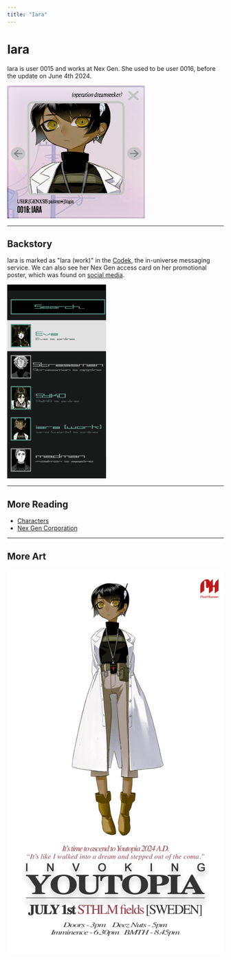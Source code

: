 ```yaml
---
title: "Iara"
---
```

# Iara

Iara is user 0015 and works at Nex Gen. She used to be user 0016, before the 
update on June 4th 2024.

![Iara's avatar](../../Resources/characters/iara/iara.png)

***

## Backstory

Iara is marked as "Iara (work)" in the [Codek](../webpage#codek), the in-universe messaging
service. We can also see her Nex Gen access card on her promotional poster, which
was found on [social media](../socials/social-posts).

![Iara seen in the Codek messenger](../../Resources/webpage/message_screenshot.png)

***

## More Reading

- [Characters](characters)
- [Nex Gen Corporation](../lore/nex-gen-corporation)

***

## More Art

![Promotional poster for Iara](../../Resources/characters/iara/poster.jpg)
